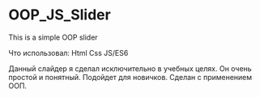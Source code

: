 # OOP_JS_Slider
 This is a simple OOP slider

Что использовал: Html Css JS/ES6

Данный слайдер я сделал исключительно в учебных целях. Он очень простой и понятный. Подойдет для новичков. Сделан с применением ООП.
